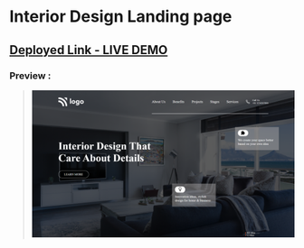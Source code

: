 # Interior Design Landing page

## [Deployed Link - LIVE DEMO](https://ujjawalmaurya.github.io/Interior-Designer-Landing-Page)

### Preview :

> ![](./preview.png)
